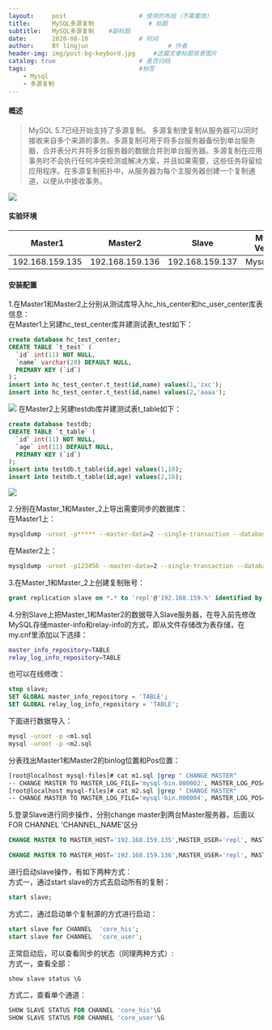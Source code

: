 ```yaml
---
layout:     post   				    # 使用的布局（不需要改）
title:      MySQL多源复制 				# 标题 
subtitle:   MySQL多源复制    #副标题
date:       2020-08-10 				# 时间
author:     BY lingjun						# 作者
header-img: img/post-bg-keybord.jpg 	#这篇文章标题背景图片
catalog: true 						# 是否归档
tags:								#标签
    - Mysql
    - 多源复制
---
```


#### 概述
> MySQL 5.7已经开始支持了多源复制。
多源复制使复制从服务器可以同时接收来自多个来源的事务。多源复制可用于将多台服务器备份到单台服务器，合并表分片并将多台服务器的数据合并到单台服务器。多源复制在应用事务时不会执行任何冲突检测或解决方案，并且如果需要，这些任务将留给应用程序。在多源复制拓扑中，从服务器为每个主服务器创建一个复制通道，以便从中接收事务。


![](https://i.loli.net/2020/09/23/jiAnrBeh6K2gXWT.png)
#### 实验环境

|Master1|Master2|Slave|MySQL Version|
|--|--|--|--|
|192.168.159.135|192.168.159.136|192.168.159.137|Mysql5.7.31|

#### 安装配置
1.在Master1和Master2上分别从测试库导入hc_his_center和hc_user_center库表信息：<br />
在Master1上另建hc_test_center库并建测试表t_test如下：
```sql
create database hc_test_center;
CREATE TABLE `t_test` (
  `id` int(11) NOT NULL,
  `name` varchar(20) DEFAULT NULL,
  PRIMARY KEY (`id`)
)；
insert into hc_test_center.t_test(id,name) values(1,'zxc');
insert into hc_test_center.t_test(id,name) values(2,'aaaa');
```
![](https://i.loli.net/2020/09/23/JkAqQBo19hKjtTW.png)
在Master2上另建testdb库并建测试表t_table如下：
```sql
create database testdb;
CREATE TABLE `t_table` (
  `id` int(11) NOT NULL,
  `age` int(11) DEFAULT NULL,
  PRIMARY KEY (`id`)
);
insert into testdb.t_table(id,age) values(1,18);
insert into testdb.t_table(id,age) values(2,16);
```
![](https://i.loli.net/2020/09/23/5LKwDVGf2gZ1Sdu.png)

2.分别在Master_1和Master_2上导出需要同步的数据库：<br />
在Master1上：
```bash
mysqldump -uroot -p***** --master-data=2 --single-transaction --databases  --add-drop-database  hc_his_center hc_test_center > /data/backup/m1.sql
```
在Master2上：
```bash
mysqldump -uroot -p123456 --master-data=2 --single-transaction --databases --add-drop-database hc_user_center testdb > /data/backup/m2.sql
```

3.在Master_1和Master_2上创建复制账号：
```sql
grant replication slave on *.* to 'repl'@'192.168.159.%' identified by '*******';
```

4.分别Slave上把Master_1和Master2的数据导入Slave服务器，在导入前先修改MySQL存储master-info和relay-info的方式，即从文件存储改为表存储，在my.cnf里添加以下选择：
```bash
master_info_repository=TABLE
relay_log_info_repository=TABLE
```
也可以在线修改：
```sql
stop slave;
SET GLOBAL master_info_repository = 'TABLE';
SET GLOBAL relay_log_info_repository = 'TABLE';
```
下面进行数据导入：
```bash
mysql -uroot -p <m1.sql
mysql -uroot -p <m2.sql
```
分表找出Master1和Master2的binlog位置和Pos位置：
```bash
[root@localhost mysql-files]# cat m1.sql |grep " CHANGE MASTER"
-- CHANGE MASTER TO MASTER_LOG_FILE='mysql-bin.000002', MASTER_LOG_POS=2487524;
[root@localhost mysql-files]# cat m2.sql |grep " CHANGE MASTER"
-- CHANGE MASTER TO MASTER_LOG_FILE='mysql-bin.000004', MASTER_LOG_POS=16172853;
```
5.登录Slave进行同步操作，分别change master到两台Master服务器，后面以FOR CHANNEL 'CHANNEL_NAME'区分
```sql
CHANGE MASTER TO MASTER_HOST='192.168.159.135',MASTER_USER='repl', MASTER_PASSWORD='*******',MASTER_LOG_FILE='mysql-bin.000002',MASTER_LOG_POS=2487524 FOR CHANNEL 'core_his';               
 
CHANGE MASTER TO MASTER_HOST='192.168.159.136',MASTER_USER='repl', MASTER_PASSWORD='*******',MASTER_LOG_FILE='mysql-bin.000004',MASTER_LOG_POS=16172853 FOR CHANNEL 'core_user';
```
进行启动slave操作，有如下两种方式：<br />
方式一，通过start slave的方式去启动所有的复制：
```sql
start slave;
```
方式二，通过启动单个复制源的方式进行启动：
```sql
start slave for CHANNEL  'core_his';
start slave for CHANNEL  'core_user';
```
正常启动后，可以查看同步的状态（同理两种方式）:<br />
方式一，查看全部：
```sql
show slave status \G
```
方式二，查看单个通道：
```sql
SHOW SLAVE STATUS FOR CHANNEL 'core_his'\G
SHOW SLAVE STATUS FOR CHANNEL 'core_user'\G
```